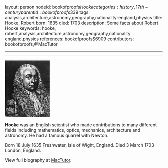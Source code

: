 layout: person
nodeid: bookofproofs$Hooke
categories: history,17th-century
parentid: bookofproofs$339
tags: analysis,architecture,astronomy,geography,nationality-england,physics
title: Hooke, Robert
born: 1635
died: 1703
description: Some facts about Robert Hooke
keywords: hooke, robert,analysis,architecture,astronomy,geography,nationality england,physics
references: bookofproofs$6909
contributors: bookofproofs,@MacTutor

---


---

![Hooke.jpg](https://github.com/bookofproofs/bookofproofs.github.io/blob/main/_sources/_assets/images/portraits/Hooke.jpg?raw=true)

**Hooke** was an English scientist who made contributions to many different fields including mathematics, optics, mechanics, architecture and astronomy. He had a famous quarrel with Newton.

Born 18 July 1635 Freshwater, Isle of Wight, England. Died 3 March 1703 London, England.


View full biography at [MacTutor](https://mathshistory.st-andrews.ac.uk/Biographies/Hooke/).